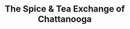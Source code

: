 ---
title: "The Spice & Tea Exchange of Chattanooga"
url: /chattanooga/the-spice-und-tea-exchange-of-chattanooga/
shop: Tee
---